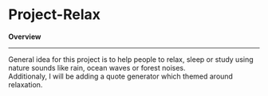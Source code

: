 <!-- # project-relax -->

# Project-Relax

**Overview**

 --- 

General idea for this project is to help people to relax, sleep or study using nature sounds like rain, ocean waves or forest noises.\
Additionaly, I will be adding a quote generator which themed around relaxation.   

